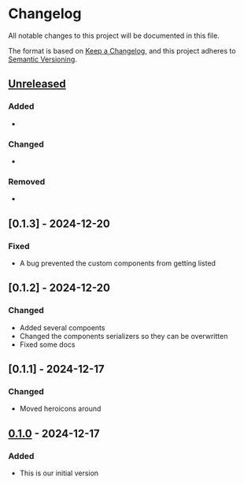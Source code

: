 # Changelog

All notable changes to this project will be documented in this file.

The format is based on [Keep a Changelog](https://keepachangelog.com/en/1.1.0/),
and this project adheres to [Semantic Versioning](https://semver.org/spec/v2.0.0.html).

## [Unreleased]

### Added
-

### Changed

-

### Removed

-

## [0.1.3] - 2024-12-20
### Fixed
- A bug prevented the custom components from getting listed

## [0.1.2] - 2024-12-20
### Changed
- Added several compoents
- Changed the components serializers so they can be overwritten
- Fixed some docs

## [0.1.1] - 2024-12-17
### Changed
- Moved heroicons around

## [0.1.0] - 2024-12-17
### Added
- This is our initial version

[unreleased]: https://github.com/fishonfire/scales_cms/compare/v0.1.0...HEAD
[0.1.0]: https://github.com/fishonfire/scales_cms/releases/tag/v0.1.0
